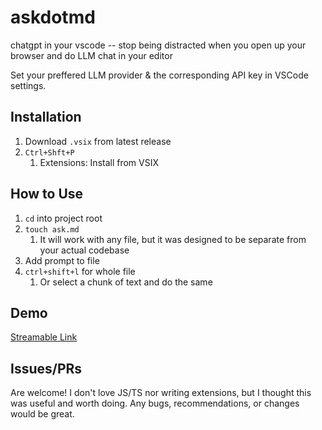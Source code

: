 # askdotmd
 chatgpt in your vscode -- stop being distracted when you open up your browser and do LLM chat in your editor

Set your preffered LLM provider & the corresponding API key in VSCode settings.

## Installation
1. Download `.vsix` from latest release
2. `Ctrl+Shft+P`
    1. Extensions: Install from VSIX 

## How to Use
1. `cd` into project root
2. `touch ask.md` 
    1. It will work with any file, but it was designed to be separate from your actual codebase
3. Add prompt to file
4. `ctrl+shift+l` for whole file
    1. Or select a chunk of text and do the same

## Demo
[Streamable Link](https://streamable.com/advgvj)

## Issues/PRs
Are welcome! I don't love JS/TS nor writing extensions, but I thought this was useful and worth doing. Any bugs, recommendations, or changes would be great.
